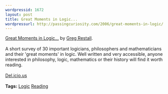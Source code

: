 ```yaml
---
wordpressid: 1672
layout: post
title: Great Moments in Logic...
wordpressurl: http://passingcuriosity.com/2006/great-moments-in-logic/
---
```

<a class="title" href="http://consequently.org/writing/logicians/">Great Moments in Logic...</a> by <a href="http://consequently.org/">Greg Restall</a>.<br /><br />A short survey of 30 important logicians, philosophers and mathematicians and their 'great moments' in logic. Well written and very accessible, anyone interested in philosophy, logic, mathematics or their history will find it worth reading.<br /><br /><a href="http://del.icio.us/url/b061215bc006734d18b6b7d92c38843d">Del.icio.us</a><br /><br /><span class="tags"><strong>Tags:</strong> <a rel="tag" href="http:/del.icio.us/thsutton/logic">Logic</a> <a rel="tag" href="http:/del.icio.us/thsutton/reading">Reading</a></span>
